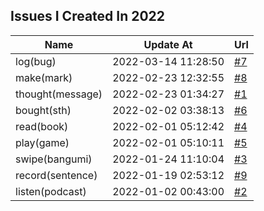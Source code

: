 ## Issues I Created In 2022

| Name | Update At | Url |
| ---- | ---- | ---- |
| log(bug) | 2022-03-14 11:28:50 | [#7](https://github.com/bGZoCg/2022/issues/7) |
| make(mark) | 2022-02-23 12:32:55 | [#8](https://github.com/bGZoCg/2022/issues/8) |
| thought(message) | 2022-02-23 01:34:27 | [#1](https://github.com/bGZoCg/2022/issues/1) |
| bought(sth) | 2022-02-02 03:38:13 | [#6](https://github.com/bGZoCg/2022/issues/6) |
| read(book) | 2022-02-01 05:12:42 | [#4](https://github.com/bGZoCg/2022/issues/4) |
| play(game) | 2022-02-01 05:10:11 | [#5](https://github.com/bGZoCg/2022/issues/5) |
| swipe(bangumi) | 2022-01-24 11:10:04 | [#3](https://github.com/bGZoCg/2022/issues/3) |
| record(sentence) | 2022-01-19 02:53:12 | [#9](https://github.com/bGZoCg/2022/issues/9) |
| listen(podcast) | 2022-01-02 00:43:00 | [#2](https://github.com/bGZoCg/2022/issues/2) |
